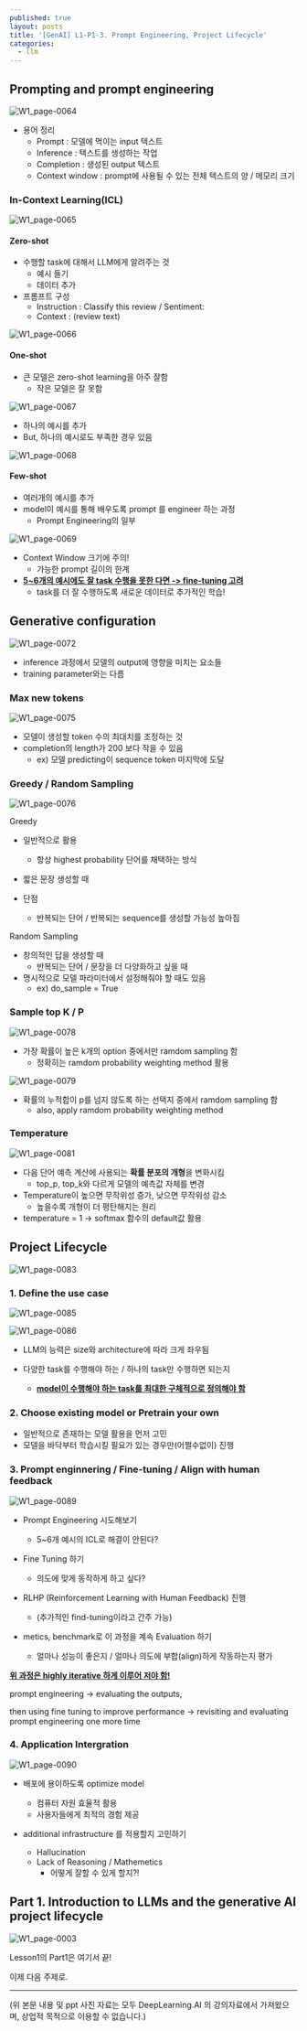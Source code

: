 ```yaml
---
published: true
layout: posts
title: '[GenAI] L1-P1-3. Prompt Engineering, Project Lifecycle'
categories: 
  - llm
---
```




## Prompting and prompt engineering

![W1_page-0064](../../assets/img/2023-07-17-lesson-1-3/W1_page-0064.jpg)

- 용어 정리
	- Prompt : 모델에 먹이는 input 텍스트
	- Inference : 텍스트를 생성하는 작업
	- Completion : 생성된 output 텍스트
	- Context window : prompt에 사용될 수 있는 전체 텍스트의 양 / 메모리 크기



### In-Context Learning(ICL)

![W1_page-0065](../../assets/img/2023-07-17-lesson-1-3/W1_page-0065.jpg)

#### Zero-shot

- 수행할 task에 대해서 LLM에게 알려주는 것
	- 예시 들기
	- 데이터 추가
- 프롬프트 구성
	- Instruction : Classify this review / Sentiment:
	- Context : (review text)



![W1_page-0066](../../assets/img/2023-07-17-lesson-1-3/W1_page-0066.jpg)

#### One-shot

- 큰 모델은 zero-shot learning을 아주 잘함
	- 작은 모델은 잘 못함

![W1_page-0067](../../assets/img/2023-07-17-lesson-1-3/W1_page-0067.jpg)

- 하나의 예시를 추가
- But, 하나의 예시로도 부족한 경우 있음

![W1_page-0068](../../assets/img/2023-07-17-lesson-1-3/W1_page-0068.jpg)

#### Few-shot

- 여러개의 예시를 추가
- model이 예시를 통해 배우도록 prompt 를 engineer 하는 과정
	- Prompt Engineering의 일부

![W1_page-0069](../../assets/img/2023-07-17-lesson-1-3/W1_page-0069.jpg)

- Context Window 크기에 주의!
	- 가능한 prompt 길이의 한계
- **<u>5~6개의 예시에도 잘 task 수행을 못한 다면 -> fine-tuning 고려</u>**
	- task를 더 잘 수행하도록 새로운 데이터로 추가적인 학습!



## Generative configuration

![W1_page-0072](../../assets/img/2023-07-17-lesson-1-3/W1_page-0072.jpg)

- inference 과정에서 모델의 output에 영향을 미치는 요소들
-  training parameter와는 다름



### Max new tokens

![W1_page-0075](../../assets/img/2023-07-17-lesson-1-3/W1_page-0075.jpg)

- 모델이 생성할 token 수의 최대치를 조정하는 것
- completion의 length가 200 보다 작을 수 있음
	- ex) 모델 predicting이 sequence token 마지막에 도달



### Greedy / Random Sampling

![W1_page-0076](../../assets/img/2023-07-17-lesson-1-3/W1_page-0076.jpg)

Greedy

- 일반적으로 활용
	- 항상 highest probability 단어를 채택하는 방식
- 짧은 문장 생성할 때

- 단점
	- 반복되는 단어 / 반복되는 sequence를 생성할 가능성 높아짐



Random Sampling

- 창의적인 답을 생성할 때
	- 반복되는 단어 / 문장을 더 다양화하고 싶을 때
- 명시적으로 모델 파라미터에서 설정해줘야 할 때도 있음
	- ex) do_sample = True



### Sample top K / P

![W1_page-0078](../../assets/img/2023-07-17-lesson-1-3/W1_page-0078.jpg)

- 가장 확률이 높은 k개의 option 중에서만 ramdom sampling 함
	- 정확히는 ramdom probability weighting method 활용



![W1_page-0079](../../assets/img/2023-07-17-lesson-1-3/W1_page-0079.jpg)

- 확률의 누적합이 p를 넘지 않도록 하는 선택지 중에서 ramdom sampling 함
	- also, apply ramdom probability weighting method



### Temperature

![W1_page-0081](../../assets/img/2023-07-17-lesson-1-3/W1_page-0081.jpg)

- 다음 단어 예측 계산에 사용되는 **확률 분포의 개형**을 변화시킴
	- top_p, top_k와 다르게 모델의 예측값 자체를 변경
- Temperature이 높으면 무작위성 증가, 낮으면 무작위성 감소
	- 높을수록 개형이 더 평탄해지는 원리
- temperature = 1 -> softmax 함수의 default값 활용



## Project Lifecycle

![W1_page-0083](../../assets/img/2023-07-17-lesson-1-3/W1_page-0083.jpg)



### 1. Define the use case

![W1_page-0085](../../assets/img/2023-07-17-lesson-1-3/W1_page-0085.jpg)

![W1_page-0086](../../assets/img/2023-07-17-lesson-1-3/W1_page-0086.jpg)

- LLM의 능력은 size와 architecture에 따라 크게 좌우됨

- 다양한 task를 수행해야 하는 / 하나의 task만 수행하면 되는지
	- **<u>model이 수행해야 하는 task를 최대한 구체적으로 정의해야 함</u>**



### 2. Choose existing model or Pretrain your own

- 일반적으로 존재하는 모델 활용을 먼저 고민
- 모델을 바닥부터 학습시킬 필요가 있는 경우만(어쩔수없이) 진행



### 3. Prompt enginnering / Fine-tuning / Align with human feedback

![W1_page-0089](../../assets/img/2023-07-17-lesson-1-3/W1_page-0089.jpg)

- Prompt Engineering 시도해보기
	- 5~6개 예시의 ICL로 해결이 안된다?

- Fine Tuning 하기
	- 의도에 맞게 동작하게 하고 싶다?

- RLHP (Reinforcement Learning with Human Feedback) 진행
	- (추가적인 find-tuning이라고 간주 가능)

- metics, benchmark로 이 과정을 계속 Evaluation 하기
	- 얼마나 성능이 좋은지 / 얼마나 의도에 부합(align)하게 작동하는지 평가



**<u>위 과정은 highly iterative 하게 이루어 저야 함!</u>**

prompt engineering -> evaluating the outputs, 

then using fine tuning to improve performance -> revisiting and evaluating prompt engineering one more time



### 4. Application Intergration

![W1_page-0090](../../assets/img/2023-07-17-lesson-1-3/W1_page-0090.jpg)

- 배포에 용이하도록 optimize model
	- 컴퓨터 자원 효율적 활용
	- 사용자들에게 최적의 경험 제공

- additional infrastructure 를 적용할지 고민하기
	- Hallucination
	- Lack of Reasoning / Mathemetics
		- 어떻게 잘할 수 있게 할지?!





## Part 1. Introduction to LLMs and the generative AI project lifecycle

![W1_page-0003](../../assets/img/2023-07-17-lesson-1-3/W1_page-0003-9725265.jpg)



Lesson1의 Part1은 여기서 끝!

이제 다음 주제로.



---

(위 본문 내용 및 ppt 사진 자료는 모두 DeepLearning.AI 의 강의자료에서 가져왔으며, 상업적 목적으로 이용할 수 없습니다.)
